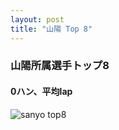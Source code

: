```yaml
---
layout: post
title: "山陽 Top 8"
---
```


### 山陽所属選手トップ8

#### 0ハン、平均lap

![sanyo top8]({{site.baseurl}}/images/sanyo_top8.png)

